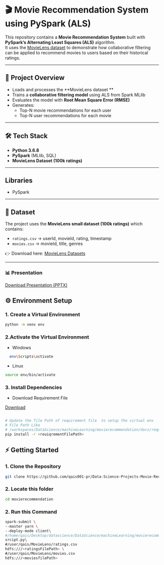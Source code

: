 # 🎬 Movie Recommendation System using PySpark (ALS)

This repository contains a **Movie Recommendation System** built with **PySpark’s Alternating Least Squares (ALS)** algorithm.  
It uses the [MovieLens dataset](https://www.kaggle.com/datasets/aigamer/movie-lens-dataset) to demonstrate how collaborative filtering can be applied to recommend movies to users based on their historical ratings.

---

## 📌 Project Overview
- Loads and processes the **MovieLens dataset **
- Trains a **collaborative filtering model** using ALS from Spark MLlib  
- Evaluates the model with **Root Mean Square Error (RMSE)**  
- Generates:
  - Top-N movie recommendations for each user  
  - Top-N user recommendations for each movie  

---

## 🛠️ Tech Stack
- **Python 3.6.8**  
- **PySpark** (MLlib, SQL)  
- **MovieLens Dataset (100k ratings)**  

---
## Libraries 
- PySpark
---
## 📂 Dataset
The project uses the **MovieLens small dataset (100k ratings)** which contains:  

- `ratings.csv` → userId, movieId, rating, timestamp  
- `movies.csv` → movieId, title, genres  

👉 Download here: [MovieLens Datasets](https://www.kaggle.com/datasets/aigamer/movie-lens-dataset)

---

### 📊 Presentation
[Download Presentation (PPTX)](docs/slides.pptx)

## ⚙️ Environment Setup

### 1. Create a Virtual Environment

```bash
python -m venv env
```

### 2.Activate the Virtual Environment
- Windows
```bash
  env\Scripts\activate
```
- Linux
```bash
source env/bin/activate
```
### 3. Install Dependencies
- Download Requirement File

[Download](https://github.com/qais001-pr/DataScience/tree/main/machineLearning/movierecommendation/docs) 


```bash

# Update the file Path of requirement file  to setup the virtual env
# File Path Like
# /workspaces/DataScience/machineLearning/movierecommendation/docs/requirements.txt
pip install -r <reuiqrementFilePath>

```
## ⚡ Getting Started

### 1. Clone the Repository
```bash
git clone https://github.com/qais001-pr/Data-Science-Projects-Movie-Recommendation-System.git
```

### 2. Locate this folder
```bash
cd movierecommendation
```

### 2. Run this Command

```bash
spark-submit \
--master yarn \
--deploy-mode client\ 
#/home/qais/Desktop/datascience/DataScience/machineLearning/movierecommendation/script.py
srcipt.py\
#/user/qais/MovieLens/ratings.csv
hdfs:///<ratingsFilePath> \
#/user/qais/MovieLens/movies.csv
hdfs:///<moviesfilePath>
```

